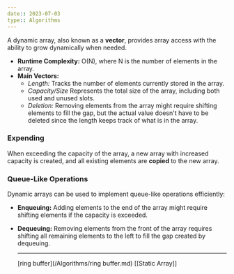 ```yaml
---
date:: 2023-07-03
type:: Algorithms
---
```


A dynamic array, also known as  a **vector**, provides array access with the ability to grow dynamically when needed. 

- **Runtime Complexity:** O(N), where N is the number of elements in the array.
- **Main Vectors:**
  - *Length:* Tracks the number of elements currently stored in the array.
  - *Capacity/Size* Represents the total size of the array, including both used and unused slots.
  - *Deletion:* Removing elements from the array might require shifting elements to fill the gap, but the actual value doesn't have to be deleted since the length keeps track of what is in the array.
### Expending
When exceeding the capacity of the array, a new array with increased capacity is created, and all existing elements are **copied** to the new array.

### Queue-Like Operations

Dynamic arrays can be used to implement queue-like operations efficiently:

- **Enqueuing:** Adding elements to the end of the array might require shifting elements if the capacity is exceeded.
- **Dequeuing:** Removing elements from the front of the array requires shifting all remaining elements to the left to fill the gap created by dequeuing.
 
  ---
  [ring buffer](/Algorithms/ring buffer.md) [[Static Array]]